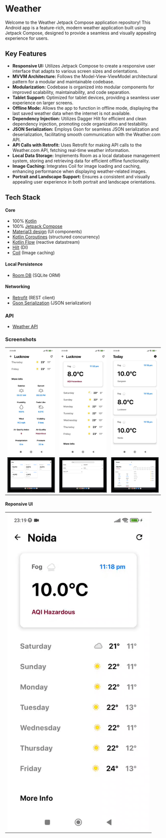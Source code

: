 # Weather

Welcome to the Weather Jetpack Compose application repository! This Android app is a feature-rich, modern weather application built using Jetpack Compose, designed to provide a seamless and visually appealing experience for users. 


## Key Features

- **Responsive UI:** Utilizes Jetpack Compose to create a responsive user interface that adapts to various screen sizes and orientations.
- **MVVM Architecture:** Follows the Model-View-ViewModel architectural pattern for a modular and maintainable codebase.
- **Modularization:** Codebase is organized into modular components for improved scalability, maintainability, and code separation.
- **Tablet Support:** Optimized for tablet devices, providing a seamless user experience on larger screens.
- **Offline Mode:** Allows the app to function in offline mode, displaying the last saved weather data when the internet is not available.
- **Dependency Injection:** Utilizes Dagger Hilt for efficient and clean dependency injection, promoting code organization and testability.
- **JSON Serialization:** Employs Gson for seamless JSON serialization and deserialization, facilitating smooth communication with the Weather.com API.
- **API Calls with Retrofit:** Uses Retrofit for making API calls to the Weather.com API, fetching real-time weather information.
- **Local Data Storage:** Implements Room as a local database management system, storing and retrieving data for efficient offline functionality.
- **Image Caching:** Integrates Coil for image loading and caching, enhancing performance when displaying weather-related images.
- **Portrait and Landscape Support:** Ensures a consistent and visually appealing user experience in both portrait and landscape orientations.


## Tech Stack

#### Core

- 100% [Kotlin](https://kotlinlang.org/)
- 100% [Jetpack Compose](https://developer.android.com/jetpack/compose)
- [Material3 design](https://m3.material.io/) (UI components)
- [Kotlin Coroutines](https://kotlinlang.org/docs/coroutines-overview.html) (structured concurrency)
- [Kotlin Flow](https://kotlinlang.org/docs/flow.html) (reactive datastream)
- [Hilt](https://dagger.dev/hilt/) (DI)
- [Coil](https://coil-kt.github.io/coil/) (Image caching)

#### Local Persistence
- [Room DB](https://developer.android.com/training/data-storage/room) (SQLite ORM)

#### Networking
- [Retrofit](https://square.github.io/retrofit/) (REST client)
- [Gson Serialization](https://github.com/google/gson) (JSON serialization)

### API
- [Weather API](https://www.weatherapi.com/)


### Screenshots
|          |             |                |
| :---:    |    :----:   |          :---: |
| ![1](https://raw.githubusercontent.com/vikanshu-joshi/Weather/main/screenshots/preview1.jpg) | ![2](https://raw.githubusercontent.com/vikanshu-joshi/Weather/main/screenshots/preview2.jpg) | ![3](https://raw.githubusercontent.com/vikanshu-joshi/Weather/main/screenshots/preview3.jpg)
| ![5](https://raw.githubusercontent.com/vikanshu-joshi/Weather/main/screenshots/preview5.png) | ![6](https://raw.githubusercontent.com/vikanshu-joshi/Weather/main/screenshots/preview6.png) |![7](https://raw.githubusercontent.com/vikanshu-joshi/Weather/main/screenshots/preview7.png)

#### Reponsive UI

|          |
| :---:    |
| ![1](https://raw.githubusercontent.com/vikanshu-joshi/Weather/main/screenshots/responsive_ui.gif) |
